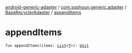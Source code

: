 [android-generic-adapter](../../index.md) / [com.sophoun.generic.adapter](../index.md) / [BaseRecyclerAdapter](index.md) / [appendItems](./append-items.md)

# appendItems

`fun appendItems(items: `[`List`](https://kotlinlang.org/api/latest/jvm/stdlib/kotlin.collections/-list/index.html)`<`[`T`](index.md#T)`>): `[`Unit`](https://kotlinlang.org/api/latest/jvm/stdlib/kotlin/-unit/index.html)